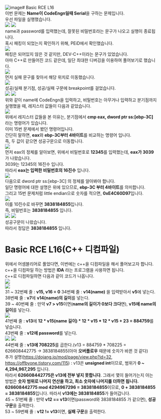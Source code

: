 ![image](https://github.com/SeoDongHyun03/2023-2-reversing/assets/147243131/81bf5f2a-0e62-4d2d-8236-4464bb7a7fa3)# Basic RCE L16  
이번 문제는 **Name이 CodeEngn일때 Serial**을 구하는 문제입니다.  
우선 파일을 실행했습니다.  
<img src="16-1.jpg"> <img src="16-2.jpg">  
name과 password를 입력했는데, 잘못된 비밀번호라는 문구가 나오고 실행이 종료됩니다.  
혹시 패킹이 되었는지 확인하기 위해, PEiD에서 확인했습니다.  
<img src="16-3.jpg">  
패킹은 되어있지 않은 것 같지만, DEV-C++이라는 문구가 있었습니다.  
아마 C++로 만들어진 코드 같은데, 일단 최대한 디버깅을 이용하여 풀어보기로 했습니다.  
<img src="16-4.jpg">  
먼저 실패 문구를 찾아서 해당 위치로 이동했습니다.  
<img src="16-5.jpg">  
성공/실패 분기점, 성공/실패 구문에 breakpoint를 걸었습니다.  
<img src="16-6.jpg"> <img src="16-7.jpg">  
위와 같이 name에 CodeEngn을 입력하고, 비밀번호는 아무거나 입력하고 분기점까지 실행했을 때, 레지스터 값들이 다음과 같았습니다.  
<img src="16-9.jpg">  
위에서 레지스터 값들을 본 이유는, 분기점에서 **cmp eax, dword ptr ss:[ebp-3C]** 라는 명령어가 있습니다.  
이미 15번 문제에서 봤던 명령어입니다.  
간단히 말하면, **eax**와 **ebp-3C부터 4바이트**를 비교하는 명령어 입니다.  
즉, 두 값이 같으면 성공구문으로 이동합니다.  
<img src="16-8.jpg">  
먼저 eax의 정체를 알아보면, 위에서 비밀번호로 **12345**를 입력했는데, **eax가 3039**가 나왔습니다.  
3039는 12345의 16진수 입니다.  
따라서 **eax는 입력한 비밀번호의 16진수** 입니다.  
<img src="16-10.jpg">  
다음으로 dword ptr ss:[ebp-3C] 의 정체를 알아봐야 합니다.  
일단 명령어에 대한 설명은 위에 있으므로, **ebp-3C 부터 4바이트**를 의미합니다.  
그리고 15번 문제처럼 little endian으로 숫자를 적으면, **0xE4C60D97**입니다.  
<img src="16-11.jpg">  
이를 10진수로 바꾸면 **3838184855**입니다.  
즉, 비밀번호는 **3838184855** 입니다.  
<img src="16-12.jpg"> <img src="16-13.jpg">  
성공구문이 나왔습니다.  
따라서 정답은 **3838184855** 입니다.  

# Basic RCE L16(C++ 디컴파일)  
위에서 어셈블리어로 풀었다면, 이번에는 c++을 디컴파일을 해서 풀어보고자 합니다.  
c++을 디컴파일 하는 방법은 **IDA** 라는 프로그램을 사용하면 됩니다.  
c++로 디컴파일하면 다음과 같이 코드가 나옵니다.  
<img src="C++변수.jpg">  
<img src="C++1번.jpg">  
31 ~ 32번째 줄 : **v15, v16 = 0**
34번째 줄 : **v14(name)** 을 입력받아서 **v5**에 넣는다.  
38번째 줄 : **v7**에 **v14(name)의 길이**를 넣는다.  
39 ~ 40번째 줄 : 만약 **v7 > v15**이면(**name의 길이가 0보다 크다**면), **v15에 name의 길이**를 넣는다.  
<img src="C++2번.jpg">  
41번째 줄 : **v13**에 **12 * v15(name 길이) * 12 * v15 * 12 * v15 + 23 = 884759**를 넣습니다.  
43번째 줄 : **v12에 password**를 넣는다.  
<img src="C++3번.jpg"> <img src="C++v13.jpg">  
44번째 줄 : **v13에 708225**를 곱한다.(v13 = 884759 * 708225 = 626608442775 -> 3838184855(아마 **오버플로우** 때문에 숫자가 바뀐 것 같다)  
추가 설명(https://dojang.io/mod/page/view.php?id=32, https://offbyone.tistory.com/115) : v13은 **unsigned int**이므로, 범위가 **0 ~ 4,294,967,295** 입니다.  
따라서 **626608442775은 v13에 전부 넣지 못합니다**. 그래서 몇이 들어가는지 아는 방법은 **숫자 범위로 나머지 연산을 하고, 최소 숫자에 나머지를 더하면 됩니다.**  
**626608442775 mod 4294967296 = 3838184855**이므로, **0 + 3838184855 = 3838184855**입니다. 따라서 **v13에는 3838184855**가 들어갑니다.  
45 ~ 51번째 줄 : 만약 **v12 == v13**이면(password와 3838184855 가 같으면), **성공 구문**을 출력한다.  
53 ~ 59번째 줄 : **v12 != v13**이면, **실패 구문**을 출력한다.  







